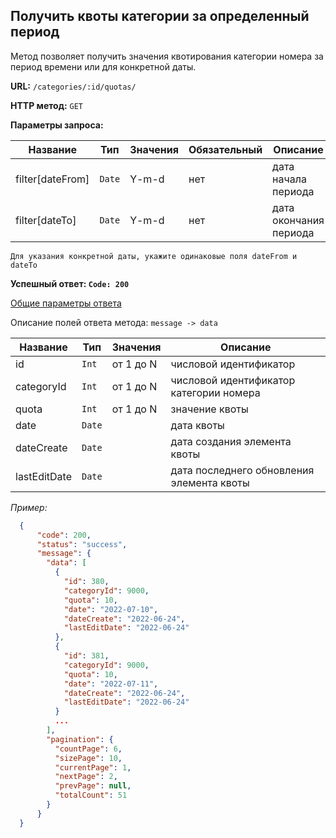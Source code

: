 **Получить квоты категории за определенный период**
-----------------------------------

Метод позволяет получить значения квотирования категории номера за период времени или для конкретной даты.

**URL:** `/categories/:id/quotas/`

**HTTP метод:** `GET`

**Параметры запроса:**

| Название         | Тип      | Значения    | Обязательный | Описание                                                                   |
|------------------|----------|-------------|--------------|----------------------------------------------------------------------------|
| filter[dateFrom] | `Date`   | Y-m-d       | нет          | дата начала периода                                                        |
| filter[dateTo]   | `Date`   | Y-m-d       | нет          | дата окончания периода                                                     |

    Для указания конкретной даты, укажите одинаковые поля dateFrom и dateTo

**Успешный ответ: `Code: 200`**

[Общие параметры ответа](../../main.response.md)

Описание полей ответа метода: `message -> data`

| Название      | Тип      | Значения  | Описание                                  |
|---------------|----------|-----------|-------------------------------------------|
| id            | `Int`    | от 1 до N | числовой идентификатор                    |
| categoryId    | `Int`    | от 1 до N | числовой идентификатор категории номера   |
| quota         | `Int`    | от 1 до N | значение квоты                            |
| date          | `Date`   |           | дата квоты                                |
| dateCreate    | `Date`   |           | дата создания элемента квоты              |
| lastEditDate  | `Date`   |           | дата последнего обновления элемента квоты |

_Пример:_

```json
  {
      "code": 200,
      "status": "success",
      "message": {
        "data": [
          {
            "id": 380,
            "categoryId": 9000,
            "quota": 10,
            "date": "2022-07-10",
            "dateCreate": "2022-06-24",
            "lastEditDate": "2022-06-24"
          },
          {
            "id": 381,
            "categoryId": 9000,
            "quota": 10,
            "date": "2022-07-11",
            "dateCreate": "2022-06-24",
            "lastEditDate": "2022-06-24"
          }
          ...
        ],
        "pagination": {
          "countPage": 6,
          "sizePage": 10,
          "currentPage": 1,
          "nextPage": 2,
          "prevPage": null,
          "totalCount": 51
        }
      }
  }
```
